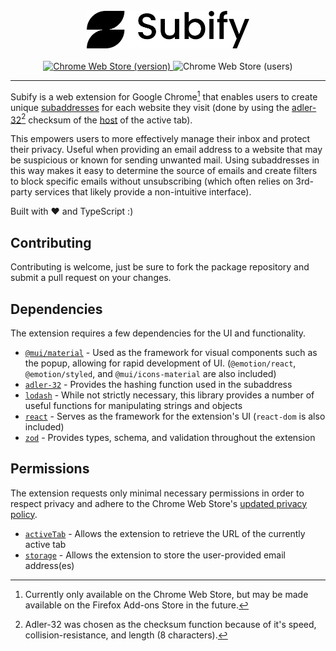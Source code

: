<div align="center">
  <br />
  <img alt="Subify logo" height="60" src="./assets/logo.png" />
  <br />
  <br />
  <a href="https://chrome.google.com/webstore/detail/mkjgbogdoogelppeoecjeidjljhhbcdg">
    <img
      alt="Chrome Web Store (version)"
      src="https://img.shields.io/chrome-web-store/v/mkjgbogdoogelppeoecjeidjljhhbcdg?style=flat-square" />
  </a>
  <img
    alt="Chrome Web Store (users)"
    src="https://img.shields.io/chrome-web-store/users/mkjgbogdoogelppeoecjeidjljhhbcdg?style=flat-square" />
</div>

---

Subify is a web extension for Google Chrome[^1] that enables users to create
unique [subaddresses](https://en.wikipedia.org/wiki/Email_address#Subaddressing)
for each website they visit (done by using the
[adler-32](https://en.wikipedia.org/wiki/Adler-32)[^2] checksum of the
[host](https://developer.mozilla.org/en-US/docs/Web/API/URL/host) of the active
tab).

This empowers users to more effectively manage their inbox and protect their
privacy. Useful when providing an email address to a website that may be
suspicious or known for sending unwanted mail. Using subaddresses in this way
makes it easy to determine the source of emails and create filters to block
specific emails without unsubscribing (which often relies on 3rd-party services
that likely provide a non-intuitive interface).

Built with ♥️ and TypeScript :)

## Contributing

Contributing is welcome, just be sure to fork the package repository and submit
a pull request on your changes.

## Dependencies

The extension requires a few dependencies for the UI and functionality.

- [`@mui/material`](https://mui.com/) - Used as the framework for visual
  components such as the popup, allowing for rapid development of UI.
  (`@emotion/react`, `@emotion/styled`, and `@mui/icons-material` are also
  included)
- [`adler-32`](https://www.npmjs.com/package/adler-32) - Provides the hashing
  function used in the subaddress
- [`lodash`](https://lodash.com/) - While not strictly necessary, this library
  provides a number of useful functions for manipulating strings and objects
- [`react`](https://reactjs.org/) - Serves as the framework for the extension's
  UI (`react-dom` is also included)
- [`zod`](https://zod.dev/) - Provides types, schema, and validation throughout
  the extension

## Permissions

The extension requests only minimal necessary permissions in order to respect
privacy and adhere to the Chrome Web Store's
[updated privacy policy](https://developer.chrome.com/docs/webstore/user_data/).

- [`activeTab`](https://developer.chrome.com/docs/extensions/mv3/manifest/activeTab/) -
  Allows the extension to retrieve the URL of the currently active tab
- [`storage`](https://developer.chrome.com/docs/extensions/mv3/manifest/storage/) -
  Allows the extension to store the user-provided email address(es)

[^1]:
    Currently only available on the Chrome Web Store, but may be made
    available on the Firefox Add-ons Store in the future.

[^2]:
    Adler-32 was chosen as the checksum function because of it's speed,
    collision-resistance, and length (8 characters).
